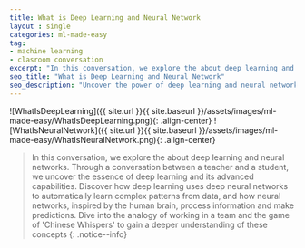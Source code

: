 ```yaml
---
title: What is Deep Learning and Neural Network
layout : single
categories: ml-made-easy
tag:
- machine learning
- clasroom conversation
excerpt: "In this conversation, we explore the about deep learning and neural networks. Through a conversation between a teacher and a student, we uncover the essence of deep learning and its advanced capabilities. Discover how deep learning uses deep neural networks to automatically learn complex patterns from data, and how neural networks, inspired by the human brain, process information and make predictions. Dive into the analogy of working in a team and the game of 'Chinese Whispers' to gain a deeper understanding of these concepts" 
seo_title: "What is Deep Learning and Neural Network"
seo_description: "Uncover the power of deep learning and neural networks in this engaging conversation between a teacher and a student. Learn about deep learning's ability to understand complex patterns through deep neural networks. Explore the concept of neural networks, inspired by the human brain, and how they process information and make predictions. Discover the analogy of working in a team and the game of Chinese Whispers to grasp these concepts better. Dive into the fascinating world of deep learning and neural networks today"
---
```


![WhatIsDeepLearning]({{ site.url }}{{ site.baseurl }}/assets/images/ml-made-easy/WhatIsDeepLearning.png){: .align-center}
![WhatIsNeuralNetwork]({{ site.url }}{{ site.baseurl }}/assets/images/ml-made-easy/WhatIsNeuralNetwork.png){: .align-center}


> In this conversation, we explore the about deep learning and neural networks. Through a conversation between a teacher and a student, we uncover the essence of deep learning and its advanced capabilities. Discover how deep learning uses deep neural networks to automatically learn complex patterns from data, and how neural networks, inspired by the human brain, process information and make predictions. Dive into the analogy of working in a team and the game of 'Chinese Whispers' to gain a deeper understanding of these concepts
{: .notice--info}